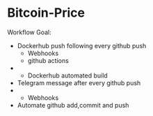 # Bitcoin-Price

Workflow Goal:
 * Dockerhub push following every github push
    * Webhooks
    * github actions
 * * Dockerhub automated build
 * Telegram message after every github push
 * * Webhooks
 * Automate github add,commit and push
